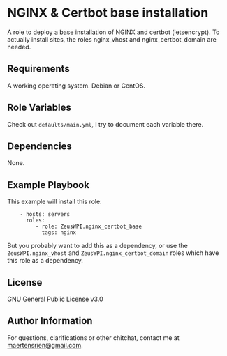 NGINX & Certbot base installation
=========

A role to deploy a base installation of NGINX and certbot (letsencrypt).
To actually install sites, the roles nginx_vhost and nginx_certbot_domain are needed.

Requirements
------------

A working operating system. Debian or CentOS.

Role Variables
--------------

Check out `defaults/main.yml`, I try to document each variable there.

Dependencies
------------

None.

Example Playbook
----------------

This example will install this role:

```
    - hosts: servers
      roles:
         - role: ZeusWPI.nginx_certbot_base
           tags: nginx
```
But you probably want to add this as a dependency, or use the `ZeusWPI.nginx_vhost` and `ZeusWPI.nginx_certbot_domain` roles which have this role as a dependency.

License
-------

GNU General Public License v3.0

Author Information
------------------

For questions, clarifications or other chitchat, contact me at [maertensrien@gmail.com](mailto:maertensrien@gmail.com).

